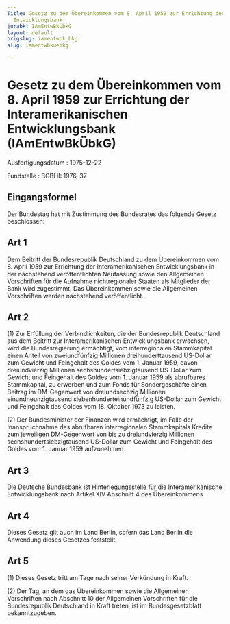 ```yaml
---
Title: Gesetz zu dem Übereinkommen vom 8. April 1959 zur Errichtung der Interamerikanischen
  Entwicklungsbank
jurabk: IAmEntwBkÜbkG
layout: default
origslug: iamentwbk_bkg
slug: iamentwbkuebkg

---
```


# Gesetz zu dem Übereinkommen vom 8. April 1959 zur Errichtung der Interamerikanischen Entwicklungsbank (IAmEntwBkÜbkG)

Ausfertigungsdatum
:   1975-12-22

Fundstelle
:   BGBl II: 1976, 37



## Eingangsformel

Der Bundestag hat mit Zustimmung des Bundesrates das folgende Gesetz
beschlossen:


## Art 1

Dem Beitritt der Bundesrepublik Deutschland zu dem Übereinkommen vom
8\. April 1959 zur Errichtung der Interamerikanischen Entwicklungsbank
in der nachstehend veröffentlichten Neufassung sowie den Allgemeinen
Vorschriften für die Aufnahme nichtregionaler Staaten als Mitglieder
der Bank wird zugestimmt. Das Übereinkommen sowie die Allgemeinen
Vorschriften werden nachstehend veröffentlicht.


## Art 2

(1) Zur Erfüllung der Verbindlichkeiten, die der Bundesrepublik
Deutschland aus dem Beitritt zur Interamerikanischen Entwicklungsbank
erwachsen, wird die Bundesregierung ermächtigt, vom interregionalen
Stammkapital einen Anteil von zweiundfünfzig Millionen
dreihunderttausend US-Dollar zum Gewicht und Feingehalt des Goldes vom
1\. Januar 1959, davon dreiundvierzig Millionen
sechshundertsiebzigtausend US-Dollar zum Gewicht und Feingehalt des
Goldes vom 1. Januar 1959 als abrufbares Stammkapital, zu erwerben und
zum Fonds für Sondergeschäfte einen Beitrag im DM-Gegenwert von
dreiundsechzig Millionen einundneunzigtausend
siebenhunderteinundfünfzig US-Dollar zum Gewicht und Feingehalt des
Goldes vom 18. Oktober 1973 zu leisten.

(2) Der Bundesminister der Finanzen wird ermächtigt, im Falle der
Inanspruchnahme des abrufbaren interregionalen Stammkapitals Kredite
zum jeweiligen DM-Gegenwert von bis zu dreiundvierzig Millionen
sechshundertsiebzigtausend US-Dollar zum Gewicht und Feingehalt des
Goldes vom 1. Januar 1959 aufzunehmen.


## Art 3

Die Deutsche Bundesbank ist Hinterlegungsstelle für die
Interamerikanische Entwicklungsbank nach Artikel XIV Abschnitt 4 des
Übereinkommens.


## Art 4

Dieses Gesetz gilt auch im Land Berlin, sofern das Land Berlin die
Anwendung dieses Gesetzes feststellt.


## Art 5

(1) Dieses Gesetz tritt am Tage nach seiner Verkündung in Kraft.

(2) Der Tag, an dem das Übereinkommen sowie die Allgemeinen
Vorschriften nach Abschnitt 10 der Allgemeinen Vorschriften für die
Bundesrepublik Deutschland in Kraft treten, ist im Bundesgesetzblatt
bekanntzugeben.

